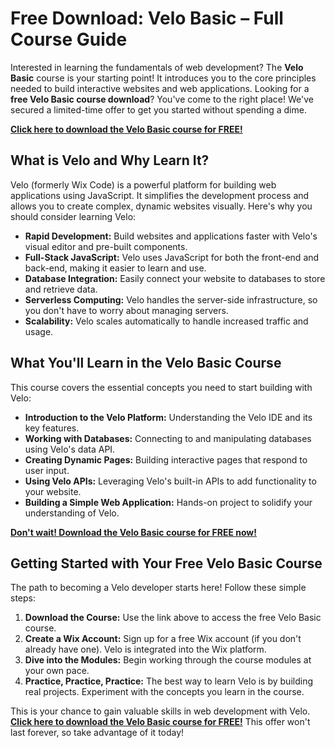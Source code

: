 # Free Download: Velo Basic – Full Course Guide

Interested in learning the fundamentals of web development? The **Velo Basic** course is your starting point! It introduces you to the core principles needed to build interactive websites and web applications. Looking for a **free Velo Basic course download**? You've come to the right place! We've secured a limited-time offer to get you started without spending a dime.

[**Click here to download the Velo Basic course for FREE!**](https://udemywork.com/velo-basic)

## What is Velo and Why Learn It?

Velo (formerly Wix Code) is a powerful platform for building web applications using JavaScript. It simplifies the development process and allows you to create complex, dynamic websites visually. Here's why you should consider learning Velo:

*   **Rapid Development:** Build websites and applications faster with Velo's visual editor and pre-built components.
*   **Full-Stack JavaScript:** Velo uses JavaScript for both the front-end and back-end, making it easier to learn and use.
*   **Database Integration:** Easily connect your website to databases to store and retrieve data.
*   **Serverless Computing:** Velo handles the server-side infrastructure, so you don't have to worry about managing servers.
*   **Scalability:** Velo scales automatically to handle increased traffic and usage.

## What You'll Learn in the Velo Basic Course

This course covers the essential concepts you need to start building with Velo:

*   **Introduction to the Velo Platform:** Understanding the Velo IDE and its key features.
*   **Working with Databases:** Connecting to and manipulating databases using Velo's data API.
*   **Creating Dynamic Pages:** Building interactive pages that respond to user input.
*   **Using Velo APIs:** Leveraging Velo's built-in APIs to add functionality to your website.
*   **Building a Simple Web Application:** Hands-on project to solidify your understanding of Velo.

[**Don't wait! Download the Velo Basic course for FREE now!**](https://udemywork.com/velo-basic)

## Getting Started with Your Free Velo Basic Course

The path to becoming a Velo developer starts here! Follow these simple steps:

1.  **Download the Course:** Use the link above to access the free Velo Basic course.
2.  **Create a Wix Account:** Sign up for a free Wix account (if you don't already have one). Velo is integrated into the Wix platform.
3.  **Dive into the Modules:** Begin working through the course modules at your own pace.
4.  **Practice, Practice, Practice:** The best way to learn Velo is by building real projects. Experiment with the concepts you learn in the course.

This is your chance to gain valuable skills in web development with Velo. **[Click here to download the Velo Basic course for FREE!](https://udemywork.com/velo-basic)** This offer won't last forever, so take advantage of it today!
